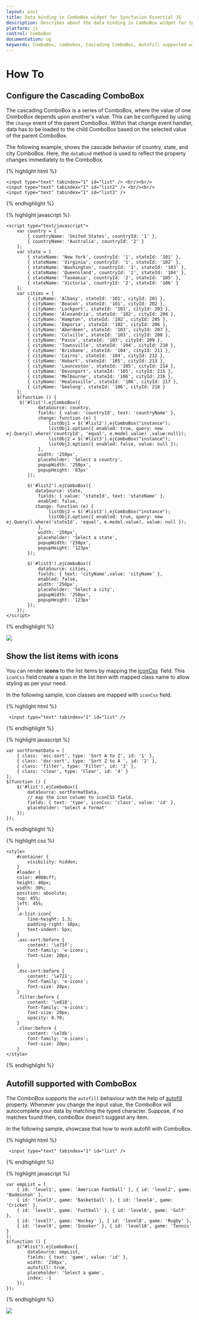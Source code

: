 ```yaml
---
layout: post
title: Data binding in ComboBox widget for Syncfusion Essential JS
description: Describes about the data binding in ComboBox widget for Syncfusion Essential JS
platform: js
control: ComboBox
documentation: ug
keywords: ComboBox, combobox, Cascading ComboBox, Autofill supported with ComboBox
---
```


# How To

## Configure the Cascading ComboBox

The cascading ComboBox is a series of ComboBox, where the value of one ComboBox depends
upon  another's value. This can be configured by using the `change` event of the parent ComboBox.
Within that change event handler, data has to be loaded to the child ComboBox based on the selected
value of the parent ComboBox.

The following example, shows the cascade behavior of country, state, and city
ComboBox. Here, the `dataBind` method is used to reflect the property changes immediately
to the ComboBox.

{% highlight html %}
	
    <input type="text" tabindex="1" id="list" /> <br/><br/>
    <input type="text" tabindex="1" id="list2" /> <br/><br/>
    <input type="text" tabindex="1" id="list3" />
			
{% endhighlight %}
	
{% highlight javascript %}	
	
	<script type="text/javascript">
		var country = [
			{ countryName: 'United States', countryId: '1' },
			{ countryName: 'Australia', countryId: '2' }
		];
		var state = [
			{ stateName: 'New York', countryId: '1', stateId: '101' },
			{ stateName: 'Virginia', countryId: '1', stateId: '102' },
			{ stateName: 'Washington', countryId: '1', stateId: '103' },
			{ stateName: 'Queensland', countryId: '2', stateId: '104' },
			{ stateName: 'Tasmania', countryId: '2', stateId: '105' },
			{ stateName: 'Victoria', countryId: '2', stateId: '106' }
		];
		var cities = [
			{ cityName: 'Albany', stateId: '101', cityId: 201 },
			{ cityName: 'Beacon', stateId: '101', cityId: 202 },
			{ cityName: 'Lockport', stateId: '101', cityId: 203 },
			{ cityName: 'Alexandria', stateId: '102', cityId: 204 },
			{ cityName: 'Hampton', stateId: '102', cityId: 205 },
			{ cityName: 'Emporia', stateId: '102', cityId: 206 },
			{ cityName: 'Aberdeen', stateId: '103', cityId: 207 },
			{ cityName: 'Colville', stateId: '103', cityId: 208 },
			{ cityName: 'Pasco', stateId: '103', cityId: 209 },
			{ cityName: 'Townsville', stateId: '104', cityId: 210 },
			{ cityName: 'Brisbane', stateId: '104', cityId: 211 },
			{ cityName: 'Cairns', stateId: '104', cityId: 212 },
			{ cityName: 'Hobart', stateId: '105', cityId: 213 },
			{ cityName: 'Launceston', stateId: '105', cityId: 214 },
			{ cityName: 'Devonport', stateId: '105', cityId: 215 },
			{ cityName: 'Melbourne', stateId: '106', cityId: 216 },
			{ cityName: 'Healesville', stateId: '106', cityId: 217 },
			{ cityName: 'Geelong', stateId: '106', cityId: 218 }
		];
        $(function () {
		 $('#list').ejComboBox({
                dataSource: country,
                fields: { value: 'countryId', text: 'countryName' },
                change: function (e) {
                    listObj1 = $('#list2').ejComboBox("instance");
					listObj1.option({ enabled: true, query: new ej.Query().where('countryId', 'equal', e.model.value) ,value:null});
                    listObj2 = $('#list3').ejComboBox("instance");
                    listObj2.option({ enabled: false, value: null });
                },
                width: '250px',
				placeholder: 'Select a country',
				popupWidth: '250px',
				popupHeight: '83px'
            });
			
            $('#list2').ejComboBox({
               dataSource: state,
                fields: { value: 'stateId', text: 'stateName' },
                enabled: false,
               change: function (e) {
                    listObj2 = $('#list3').ejComboBox("instance");
                    listObj2.option({ enabled: true, query: new ej.Query().where('stateId', 'equal', e.model.value), value: null });
                },
                width: '250px',
                placeholder: 'Select a state',
                popupWidth: '250px',
                popupHeight: '123px'
            });
			
            $('#list3').ejComboBox({
                dataSource: cities,
                fields: { text: 'cityName',value: 'cityName' },
                enabled: false,
                width: '250px',
                placeholder: 'Select a city',
                popupWidth: '250px',
                popupHeight: '123px'
            });
        });
    </script>	
		
{% endhighlight %}

![](HowTo-images/image1.png)

## Show the list items with icons

You can render **icons** to the list items by mapping the
[iconCss](api-comboBox.html#fields-fieldsettings)
&nbsp;field. This `iconCss` field create a span in the list item with mapped class name
to allow styling as per your need.

In the following sample, icon classes are mapped with `iconCss` field.

{% highlight html %}
	
	 <input type="text" tabindex="1" id="list" />
			
{% endhighlight %}
	
{% highlight javascript %}	
	
    var sortFormatData = [
        { class: 'asc-sort', type: 'Sort A to Z', id: '1' },
        { class: 'dsc-sort', type: 'Sort Z to A ', id: '2' },
        { class: 'filter', type: 'Filter', id: '3' },
        { class: 'clear', type: 'Clear', id: '4' }
    ];
    $(function () {
        $('#list').ejComboBox({
            dataSource: sortFormatData,
            // map the icon column to iconCSS field.
            fields: { text: 'type', iconCss: 'class', value: 'id' },
            placeholder: 'Select a format'
        });
    });	
		
{% endhighlight %}

{% highlight css %}	

    <style>
        #container {
            visibility: hidden;
        }
        #loader {
        color: #008cff;
        height: 40px;
        width: 30%;
        position: absolute;
        top: 45%;
        left: 45%;
        }
        .e-list-icon{
            line-height: 1.3;
            padding-right: 10px;
            text-indent: 5px;
        }
        .asc-sort:before {
            content: '\e73f';
            font-family: 'e-icons';  
            font-size: 20px;

        }
        .dsc-sort:before {
            content: '\e721';
            font-family: 'e-icons';   
            font-size: 20px;
        }
        .filter:before {
            content: '\e818';
            font-family: 'e-icons';  
            font-size: 20px;
            opacity: 0.78;
        }
        .clear:before {
            content: '\e7db';
            font-family: 'e-icons';  
            font-size: 20px;
        }
    </style>

{% endhighlight %}

## Autofill supported with ComboBox

The ComboBox supports the `autofill` behaviour with the help
of [autofill](api-comboBox.html#autofill-boolean) property. Whenever you change the input value,
the ComboBox will autocomplete your data by matching the typed character. Suppose, if no matches
found then, comboBox doesn't suggest any item.

In the following sample, showcase that how to work autofill with ComboBox.

{% highlight html %}
	
	 <input type="text" tabindex="1" id="list" />
			
{% endhighlight %}
	
{% highlight javascript %}	
	
	var empList = [
		{ id: 'level1', game: 'American Football' }, { id: 'level2', game: 'Badminton' },
		{ id: 'level3', game: 'Basketball' }, { id: 'level4', game: 'Cricket' },
		{ id: 'level5', game: 'Football' }, { id: 'level6', game: 'Golf' },
		{ id: 'level7', game: 'Hockey' }, { id: 'level8', game: 'Rugby' },
		{ id: 'level9', game: 'Snooker' }, { id: 'level10', game: 'Tennis' }
	];
	$(function () {
		$("#list").ejComboBox({
			dataSource: empList,
			fields: { text: 'game', value: 'id' },
			width: '250px',
            autofill: true,
			placeholder: 'Select a game',
			index: -1
		});
	});			
		
{% endhighlight %}

![](HowTo-images/image2.png)